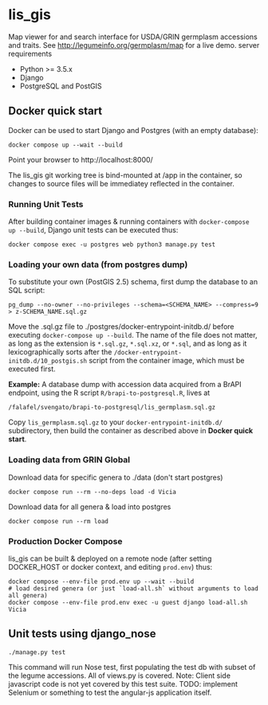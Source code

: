 # lis_gis
Map viewer for and search interface for USDA/GRIN germplasm accessions and traits. See http://legumeinfo.org/germplasm/map for a live demo.
server requirements
* Python >= 3.5.x
* Django
* PostgreSQL and PostGIS

## Docker quick start

Docker can be used to start Django and Postgres (with an empty database):

```
docker compose up --wait --build
```

Point your browser to http://localhost:8000/

The lis_gis git working tree is bind-mounted at /app in the container, so changes to source files will be immediatey reflected in the container.

### Running Unit Tests

After building container images & running containers with `docker-compose up --build`, Django unit tests can be executed thus:

```
docker compose exec -u postgres web python3 manage.py test
```

### Loading your own data (from postgres dump)

To substitute your own (PostGIS 2.5) schema, first dump the database to an SQL script:

```
pg_dump --no-owner --no-privileges --schema=<SCHEMA_NAME> --compress=9 > z-SCHEMA_NAME.sql.gz

```

Move the .sql.gz file to ./postgres/docker-entrypoint-initdb.d/ before executing `docker-compose up --build`.
The name of the file does not matter, as long as the extension is `*.sql.gz`, `*.sql.xz`, or `*.sql`, and as long as it lexicographically sorts after the `/docker-entrypoint-initdb.d/10_postgis.sh` script from the container image, which must be executed first.

**Example:** A database dump with accession data acquired from a BrAPI endpoint, using the R script `R/brapi-to-postgresql.R`,  lives at
```
/falafel/svengato/brapi-to-postgresql/lis_germplasm.sql.gz
```
Copy `lis_germplasm.sql.gz` to your `docker-entrypoint-initdb.d/` subdirectory, then build the container as described above in **Docker quick start**.

### Loading data from GRIN Global

Download data for specific genera to ./data (don't start postgres)

    docker compose run --rm --no-deps load -d Vicia

Download data for all genera & load into postgres

    docker compose run --rm load

### Production Docker Compose

lis_gis can be built & deployed on a remote node (after setting DOCKER_HOST or docker context, and editing `prod.env`) thus:

```
docker compose --env-file prod.env up --wait --build
# load desired genera (or just `load-all.sh` without arguments to load all genera)
docker compose --env-file prod.env exec -u guest django load-all.sh Vicia
```

## Unit tests using django_nose


```./manage.py test```

This command will run Nose test, first populating the test db with subset of the legume accessions. All of views.py is covered. Note: Client side javascript code is not yet covered by this test suite. TODO: implement Selenium or something to test the angular-js application itself.

